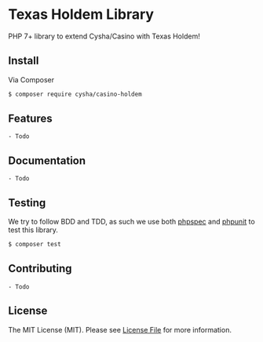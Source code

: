# Texas Holdem Library
PHP 7+ library to extend Cysha/Casino with Texas Holdem!


## Install

Via Composer

``` bash
$ composer require cysha/casino-holdem
```


## Features
    - Todo

## Documentation
    - Todo


## Testing

We try to follow BDD and TDD, as such we use both [phpspec](http://www.phpspec.net) and [phpunit](https://phpunit.de) to test this library.

``` bash
$ composer test
```


## Contributing
    - Todo



## License

The MIT License (MIT). Please see [License File](LICENSE) for more information.
